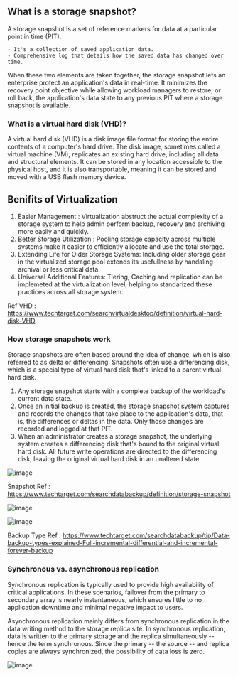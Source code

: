 ## What is a storage snapshot?
A storage snapshot is a set of reference markers for data at a particular point in time (PIT).
    
    - It's a collection of saved application data.
    - Comprehensive log that details how the saved data has changed over time.
When these two elements are taken together, the storage snapshot lets an enterprise protect an application's data in real-time. It minimizes the recovery point objective while allowing workload managers to restore, or roll back, the application's data state to any previous PIT where a storage snapshot is available.
    

### What is a virtual hard disk (VHD)?
A virtual hard disk (VHD) is a disk image file format for storing the entire contents of a computer's hard drive. The disk image, sometimes called a virtual machine (VM), replicates an existing hard drive, including all data and structural elements. It can be stored in any location accessible to the physical host, and it is also transportable, meaning it can be stored and moved with a USB flash memory device.

## Benifits of Virtualization 

1. Easier Management : Virtualization abstruct the actual complexity of a storage system to help admin perform backup, recovery and archiving more easily and quickly. 
2. Better Storage Utilization : Pooling storage capacity across multiple systems make it easier to efficiently allocate and use the total storage.
3. Extending Life for Older Storage Systems: Including older storage gear in the virtualized storage pool extends its usefullness by handaling archival or less critical data.
4. Universal Additional Features: Tiering, Caching and replication can be implemeted at the virtualization level, helping to standarized these practices across all storage system.

Ref VHD : https://www.techtarget.com/searchvirtualdesktop/definition/virtual-hard-disk-VHD 

### How storage snapshots work

Storage snapshots are often based around the idea of change, which is also referred to as delta or differencing. Snapshots often use a differencing disk, which is a special type of virtual hard disk that's linked to a parent virtual hard disk.

1. Any storage snapshot starts with a complete backup of the workload's current data state.
2. Once an initial backup is created, the storage snapshot system captures and records the changes that take place to the application's data, that is, the differences or deltas in the data. Only those changes are recorded and logged at that PIT.
3. When an administrator creates a storage snapshot, the underlying system creates a differencing disk that's bound to the original virtual hard disk. All future write operations are directed to the differencing disk, leaving the original virtual hard disk in an unaltered state.

![image](https://github.com/user-attachments/assets/0a726208-22b2-4d8d-921b-28f574536dad)


Snapshot Ref : https://www.techtarget.com/searchdatabackup/definition/storage-snapshot

![image](https://github.com/user-attachments/assets/8ffff1a9-1f3b-45db-ba86-509a68b23ee8)

![image](https://github.com/user-attachments/assets/94d21ad2-1341-4430-a398-814f2daabb00)


Backup Type Ref : https://www.techtarget.com/searchdatabackup/tip/Data-backup-types-explained-Full-incremental-differential-and-incremental-forever-backup

### Synchronous vs. asynchronous replication

Synchronous replication is typically used to provide high availability of critical applications. In these scenarios, failover from the primary to secondary array is nearly instantaneous, which ensures little to no application downtime and minimal negative impact to users.

Asynchronous replication mainly differs from synchronous replication in the data writing method to the storage replica site. In synchronous replication, data is written to the primary storage and the replica simultaneously -- hence the term synchronous. Since the primary -- the source -- and replica copies are always synchronized, the possibility of data loss is zero.

![image](https://github.com/user-attachments/assets/c59e6221-29a4-414a-8f93-3a85f49db4f4)


